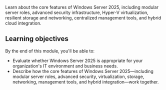 Learn about the core features of Windows Server 2025, including modular server roles, advanced security infrastructure, Hyper-V virtualization, resilient storage and networking, centralized management tools, and hybrid cloud integration.

## Learning objectives

By the end of this module, you'll be able to:
- Evaluate whether Windows Server 2025 is appropriate for your organization's IT environment and business needs.
- Describe how the core features of Windows Server 2025—including modular server roles, advanced security, virtualization, storage, networking, management tools, and hybrid integration—work together.
